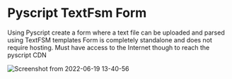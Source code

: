 # Pyscript TextFsm Form
Using Pyscript create a form where a text file can be uploaded and parsed using TextFSM templates
Form is completely standalone and does not require hosting. Must have access to the Internet though to reach the pyscript CDN









![Screenshot from 2022-06-19 13-40-56](https://user-images.githubusercontent.com/63735312/174481674-936b01d1-ea8a-4cec-bab5-6f48211293d6.png)

